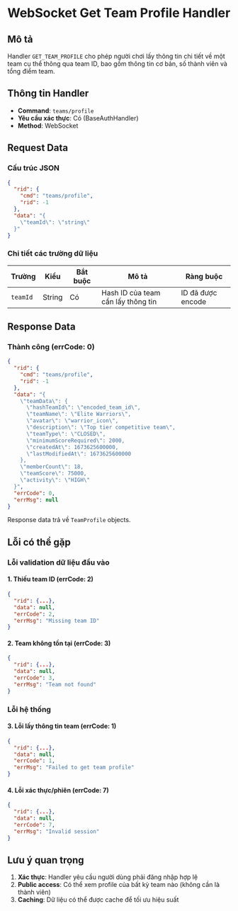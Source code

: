 # WebSocket Get Team Profile Handler

## Mô tả
Handler `GET_TEAM_PROFILE` cho phép người chơi lấy thông tin chi tiết về một team cụ thể thông qua team ID, bao gồm thông tin cơ bản, số thành viên và tổng điểm team.

## Thông tin Handler
- **Command**: `teams/profile`
- **Yêu cầu xác thực**: Có (BaseAuthHandler)
- **Method**: WebSocket

## Request Data

### Cấu trúc JSON
```json
{
  "rid": {
    "cmd": "teams/profile",
    "rid": -1
  },
  "data": "{
    \"teamId\": \"string\"
  }"
}
```

### Chi tiết các trường dữ liệu

| Trường | Kiểu | Bắt buộc | Mô tả | Ràng buộc |
|--------|------|----------|-------|-----------|
| `teamId` | String | Có | Hash ID của team cần lấy thông tin | ID đã được encode |

## Response Data

### Thành công (errCode: 0)
```json
{
  "rid": {
    "cmd": "teams/profile",
    "rid": -1
  },
  "data": "{
    \"teamData\": {
      \"hashTeamId\": \"encoded_team_id\",
      \"teamName\": \"Elite Warriors\",
      \"avatar\": \"warrior_icon\",
      \"description\": \"Top tier competitive team\",
      \"teamType\": \"CLOSED\",
      \"minimumScoreRequired\": 2000,
      \"createdAt\": 1673625600000,
      \"lastModifiedAt\": 1673625600000
    },
    \"memberCount\": 18,
    \"teamScore\": 75000,
    \"activity\": \"HIGH\"
  }",
  "errCode": 0,
  "errMsg": null
}
```
Response data trả về `TeamProfile` objects.


## Lỗi có thể gặp

### Lỗi validation dữ liệu đầu vào

#### 1. Thiếu team ID (errCode: 2)
```json
{
  "rid": {...},
  "data": null,
  "errCode": 2,
  "errMsg": "Missing team ID"
}
```

#### 2. Team không tồn tại (errCode: 3)
```json
{
  "rid": {...},
  "data": null,
  "errCode": 3,
  "errMsg": "Team not found"
}
```

### Lỗi hệ thống

#### 3. Lỗi lấy thông tin team (errCode: 1)
```json
{
  "rid": {...},
  "data": null,
  "errCode": 1,
  "errMsg": "Failed to get team profile"
}
```

#### 4. Lỗi xác thực/phiên (errCode: 7)
```json
{
  "rid": {...},
  "data": null,
  "errCode": 7,
  "errMsg": "Invalid session"
}
```

## Lưu ý quan trọng

1. **Xác thực**: Handler yêu cầu người dùng phải đăng nhập hợp lệ
2. **Public access**: Có thể xem profile của bất kỳ team nào (không cần là thành viên)
3. **Caching**: Dữ liệu có thể được cache để tối ưu hiệu suất
